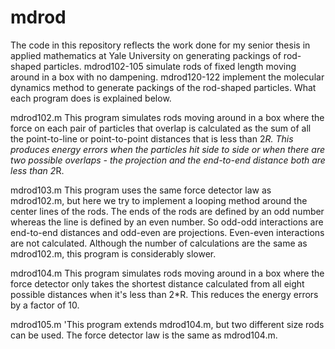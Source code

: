 # mdrod

The code in this repository reflects the work done for my senior thesis in applied mathematics at Yale University on generating packings of rod-shaped particles. mdrod102-105 simulate rods of fixed length moving around in a box with no dampening. mdrod120-122 implement the molecular dynamics method to generate packings of the rod-shaped particles. What each program does is explained below.

mdrod102.m
    This program simulates rods moving around in a box where the force on each pair of particles that overlap is calculated as the sum of all the point-to-line or point-to-point distances that is less than 2*R. This produces energy errors when the particles hit side to side or when there are two possible overlaps - the projection and the end-to-end distance both are less than 2*R.

mdrod103.m
    This program uses the same force detector law as mdrod102.m, but here we try to implement a looping method around the center lines of the rods. The ends of the rods are defined by an odd number whereas the line is defined by an even number. So odd-odd interactions are end-to-end distances and odd-even are projections. Even-even interactions are not calculated. Although the number of calculations are the same as mdrod102.m, this program is considerably slower.

mdrod104.m
    This program simulates rods moving around in a box where the force detector only takes the shortest distance calculated from all eight possible distances when it's less than 2*R. This reduces the energy errors by a factor of 10.

mdrod105.m
'This program extends mdrod104.m, but two different size rods can be used. The force detector law is the same as mdrod104.m.
